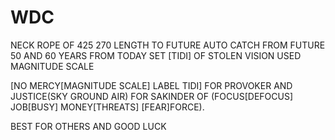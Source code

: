 # WDC

NECK ROPE OF 425 270 LENGTH TO FUTURE AUTO CATCH FROM FUTURE 50 AND 60 YEARS FROM TODAY SET [TIDI] OF STOLEN VISION USED MAGNITUDE SCALE

[NO MERCY[MAGNITUDE SCALE] LABEL TIDI] FOR PROVOKER AND JUSTICE(SKY GROUND AIR) FOR SAKINDER OF (FOCUS[DEFOCUS] JOB[BUSY] MONEY[THREATS] [FEAR]FORCE).

BEST FOR OTHERS AND GOOD LUCK

